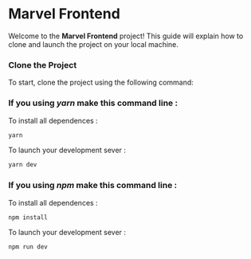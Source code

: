 # Marvel Frontend

Welcome to the **Marvel Frontend** project! This guide will explain how to clone and launch the project on your local machine.

### Clone the Project

To start, clone the project using the following command:

### If you using _yarn_ make this command line :

To install all dependences :

```bash
yarn
```

To launch your development sever :

```bash
yarn dev
```

### If you using _npm_ make this command line :

To install all dependences :

```bash
npm install
```

To launch your development sever :

```bash
npm run dev
```
